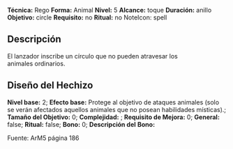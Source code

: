 
**Técnica:** Rego
**Forma:** Animal
**Nivel:** 5
**Alcance:** toque 
**Duración:** anillo  
**Objetivo:** circle
**Requisito:** no
**Ritual:** no
NoteIcon: spell




## Descripción 
<p>El lanzador inscribe un círculo que no pueden atravesar los animales ordinarios.</p>

## Diseño del Hechizo 

**Nivel base:** 2; **Efecto base:** Protege al objetivo de ataques animales (solo se verán afectados aquellos animales que no posean habilidades místicas).;  **Tamaño del **Objetivo:**** 0; **Complejidad:** ; **Requisito de Mejora:** 0; **General:** false; **Ritual:** false; **Bono:** 0; **Descripción del** **Bono:** 

Fuente: ArM5 página 186